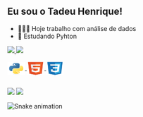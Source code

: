 ## Eu sou o Tadeu Henrique!

- 👨🏾‍💻 Hoje trabalho com análise de dados
- 🌱 Estudando Pyhton 
<div>
  <a href="https://github.com/TadeuHs">
  <img height="170em"  src="https://github-readme-stats.vercel.app/api?username=TadeuHs&show_icons=true&theme=dark&include_all_commits=true&count_private=true"/>
  <img height="170em"  src="https://github-readme-stats.vercel.app/api/top-langs/?username=TadeuHs&layout=compact&langs_count=7&theme=dark"/>
</div>
 <div style="display: inline_block"><br>
    
  <img align="center" alt="Tadeu-python" height="30" width="40" src="https://raw.githubusercontent.com/devicons/devicon/master/icons/python/python-original.svg">
  <img align="center" alt="Tadeu-HTML" height="30" width="40" src="https://raw.githubusercontent.com/devicons/devicon/master/icons/html5/html5-original.svg">
  <img align="center" alt="Tadeu-CSS" height="30" width="40" src="https://raw.githubusercontent.com/devicons/devicon/master/icons/css3/css3-original.svg">
</div>
  
  ##
  
  <div>
    <a href = "mailto:tadeuhenriquecontato@gmail.com"><img src="https://img.shields.io/badge/-Gmail-%23333?style=for-the-badge&logo=gmail&logoColor=white" target="_blank"></a>
    <a href="https://www.linkedin.com/in/tadeu-henrique-santos-silva-26865b203" target="_blank"><img src="https://img.shields.io/badge/-LinkedIn-%230077B5?style=for-the-badge&logo=linkedin&logoColor=white" target="_blank"></a> 
    
  
   ![Snake animation](https://github.com/TadeuHs/TadeuHs/blob/output/github-contribution-grid-snake.svg) 
    
    
  </div>
